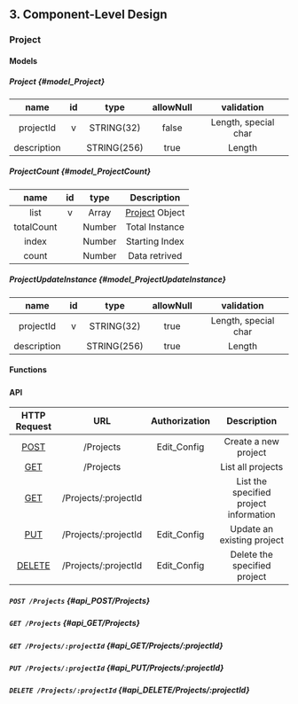 ## 3. Component-Level Design

### Project
#### Models
##### Project {#model_Project}
|     name    | id |     type    | allowNull |      validation      |
|:-----------:|:--:|:-----------:|:---------:|:--------------------:|
|  projectId  |  v |  STRING(32) |   false   | Length, special char |
| description |    | STRING(256) |    true   |        Length        |

##### ProjectCount {#model_ProjectCount}
|    name    | id |  type  |            Description           |
|:----------:|:--:|:------:|:--------------------------------:|
|    list    |  v |  Array | [Project](#model_Project) Object |
| totalCount |    | Number |          Total Instance          |
|    index   |    | Number |          Starting Index          |
|    count   |    | Number |           Data retrived          |

##### ProjectUpdateInstance {#model_ProjectUpdateInstance}
|     name    | id |     type    | allowNull |      validation      |
|:-----------:|:--:|:-----------:|:---------:|:--------------------:|
|  projectId  |  v |  STRING(32) |    true   | Length, special char |
| description |    | STRING(256) |    true   |        Length        |

#### Functions
#####
#### API
|                HTTP Request               |          URL         | Authorization |               Description              |
|:-----------------------------------------:|:--------------------:|:-------------:|:--------------------------------------:|
|         [POST](#api_POST/Projects)        |       /Projects      |  Edit_Config  |          Create a new project          |
|          [GET](#api_GET/Projects)         |       /Projects      |               |            List all projects           |
|    [GET](#api_GET/Projects/:projectId)    | /Projects/:projectId |               | List the specified project information |
|    [PUT](#api_PUT/Projects/:projectId)   | /Projects/:projectId |  Edit_Config  |       Update an existing project       |
| [DELETE](#api_DELETE/Projects/:projectId) | /Projects/:projectId |  Edit_Config  |      Delete the specified project      |

##### `POST /Projects` {#api_POST/Projects}
##### `GET /Projects` {#api_GET/Projects}
##### `GET /Projects/:projectId` {#api_GET/Projects/:projectId}
##### `PUT /Projects/:projectId` {#api_PUT/Projects/:projectId}
##### `DELETE /Projects/:projectId` {#api_DELETE/Projects/:projectId}